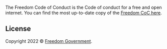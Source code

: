 The Freedom Code of Conduct is the Code of conduct for a free and open internet. You can find the most up-to-date copy of the [Freedom CoC here](https://github.com/FreedomGovernment/FreedomCoC/blob/master/.github/code_of_conduct.md).

## License

Copyright 2022 © [Freedom Government](https://kabukistarship.com).
